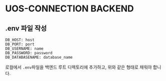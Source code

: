 # UOS-CONNECTION BACKEND

## .env 파일 작성

```shell
DB_HOST: host
DB_PORT: port
DB_USERNAME: name
DB_PASSWORD: password
DB_DATABASENAME: database_name
```

로컬에서 `.env`파일을 백엔드 루트 디렉토리에 추가하고, 위와 같은 형태로 채워야 합니다.
